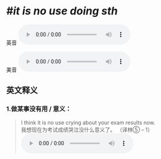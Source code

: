 # ***\#it is no use doing sth*** 
英音
<audio src="./media/it is no use doing sth1_AAC.aac" controls="controls"></audio>

美音
<audio src="./media/it is no use doing sth2_AAC.aac" controls="controls"></audio>



  

英文释义
---
### 1.**做某事没有用 / 意义：**  

 > I think it is no use crying about your exam results now.   
 > 我想现在为考试成绩哭泣没什么意义了。  （译林⑤ – 1）  
<audio src="./media/use-16.aac" controls="controls"></audio>


